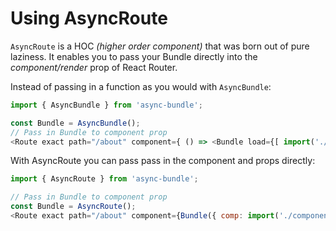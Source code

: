 # Using AsyncRoute

`AsyncRoute` is a HOC *(higher order component)* that was born out of pure laziness. It enables you to pass your Bundle directly into the *component/render* prop of React Router.


Instead of passing in a function as you would with `AsyncBundle`:
```js
import { AsyncBundle } from 'async-bundle';

const Bundle = AsyncBundle();
// Pass in Bundle to component prop
<Route exact path="/about" component={ () => <Bundle load={[ import('./components/About') ]}} /> } />
```

With AsyncRoute you can pass pass in the component and props directly:
```js
import { AsyncRoute } from 'async-bundle';

// Pass in Bundle to component prop
const Bundle = AsyncRoute();
<Route exact path="/about" component={Bundle({ comp: import('./components/About') })} />
```

